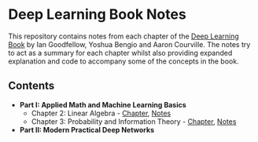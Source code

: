 # Deep Learning Book Notes

This repository contains notes from each chapter of the [Deep Learning Book](https://www.deeplearningbook.org/) by Ian Goodfellow, Yoshua Bengio and Aaron Courville. The notes try to act as a summary for each chapter whilst also providing expanded explanation and code to accompany some of the concepts in the book.

## Contents

* __Part I: Applied Math and Machine Learning Basics__
  * Chapter 2: Linear Algebra - [Chapter](https://www.deeplearningbook.org/contents/linear_algebra.html), [Notes](linear-algebra.ipynb)
  * Chapter 3: Probability and Information Theory - [Chapter](https://www.deeplearningbook.org/contents/probability_and_information_theory.html), [Notes](probability-and-information-theory.ipynb)
* __Part II: Modern Practical Deep Networks__
  
  

